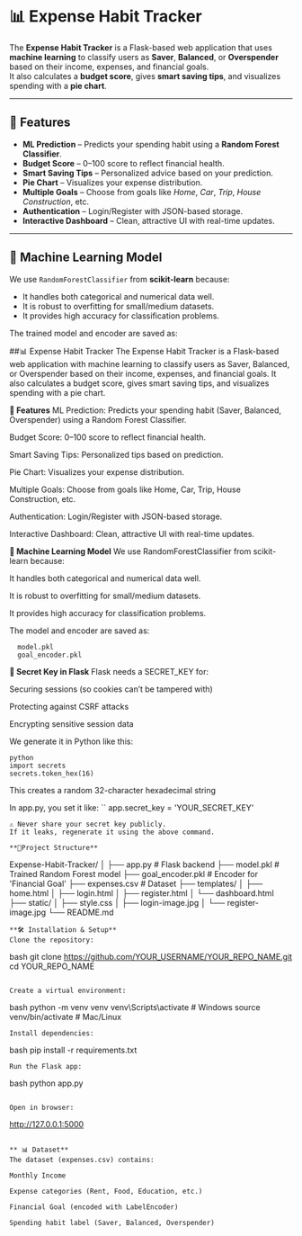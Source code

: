 # 📊 Expense Habit Tracker

The **Expense Habit Tracker** is a Flask-based web application that uses **machine learning** to classify users as **Saver**, **Balanced**, or **Overspender** based on their income, expenses, and financial goals.  
It also calculates a **budget score**, gives **smart saving tips**, and visualizes spending with a **pie chart**.

---

## 🚀 Features
- **ML Prediction** – Predicts your spending habit using a **Random Forest Classifier**.  
- **Budget Score** – 0–100 score to reflect financial health.  
- **Smart Saving Tips** – Personalized advice based on your prediction.  
- **Pie Chart** – Visualizes your expense distribution.  
- **Multiple Goals** – Choose from goals like *Home*, *Car*, *Trip*, *House Construction*, etc.  
- **Authentication** – Login/Register with JSON-based storage.  
- **Interactive Dashboard** – Clean, attractive UI with real-time updates.

---

## 🧠 Machine Learning Model
We use `RandomForestClassifier` from **scikit-learn** because:
- It handles both categorical and numerical data well.
- It is robust to overfitting for small/medium datasets.
- It provides high accuracy for classification problems.

The trained model and encoder are saved as:

##📊 Expense Habit Tracker
The Expense Habit Tracker is a Flask-based web application with machine learning to classify users as Saver, Balanced, or Overspender based on their income, expenses, and financial goals.
It also calculates a budget score, gives smart saving tips, and visualizes spending with a pie chart.

**🚀 Features**
ML Prediction: Predicts your spending habit (Saver, Balanced, Overspender) using a Random Forest Classifier.

Budget Score: 0–100 score to reflect financial health.

Smart Saving Tips: Personalized tips based on prediction.

Pie Chart: Visualizes your expense distribution.

Multiple Goals: Choose from goals like Home, Car, Trip, House Construction, etc.

Authentication: Login/Register with JSON-based storage.

Interactive Dashboard: Clean, attractive UI with real-time updates.

**🧠 Machine Learning Model**
We use RandomForestClassifier from scikit-learn because:

  It handles both categorical and numerical data well.

  It is robust to overfitting for small/medium datasets.

  It provides high accuracy for classification problems.

  The model and encoder are saved as:
  ```
    model.pkl
    goal_encoder.pkl
```
**🔑 Secret Key in Flask**
Flask needs a SECRET_KEY for:

Securing sessions (so cookies can’t be tampered with)

Protecting against CSRF attacks

Encrypting sensitive session data

We generate it in Python like this:
```
python
import secrets
secrets.token_hex(16)
```
This creates a random 32-character hexadecimal string

In app.py, you set it like:
``
app.secret_key = 'YOUR_SECRET_KEY'
```
⚠ Never share your secret key publicly.
If it leaks, regenerate it using the above command.

**📂Project Structure**
```
Expense-Habit-Tracker/
│
├── app.py                  # Flask backend
├── model.pkl               # Trained Random Forest model
├── goal_encoder.pkl        # Encoder for 'Financial Goal'
├── expenses.csv            # Dataset
├── templates/
│   ├── home.html
│   ├── login.html
│   ├── register.html
│   └── dashboard.html
├── static/
│   ├── style.css
│   ├── login-image.jpg
│   └── register-image.jpg
└── README.md
```
**🛠 Installation & Setup**
Clone the repository:
```
bash
git clone https://github.com/YOUR_USERNAME/YOUR_REPO_NAME.git
cd YOUR_REPO_NAME
```

Create a virtual environment:
```
bash
python -m venv venv
venv\Scripts\activate   # Windows
source venv/bin/activate  # Mac/Linux
```
Install dependencies:
```
bash
pip install -r requirements.txt
```
Run the Flask app:
```
bash
python app.py
```

Open in browser:
```
http://127.0.0.1:5000
```

** 📊 Dataset**
The dataset (expenses.csv) contains:

Monthly Income

Expense categories (Rent, Food, Education, etc.)

Financial Goal (encoded with LabelEncoder)

Spending habit label (Saver, Balanced, Overspender)

